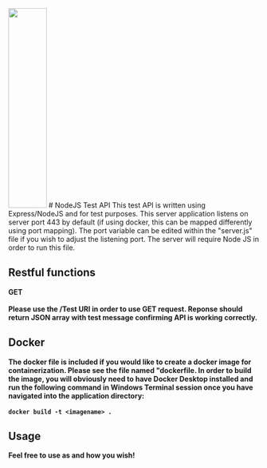 <img src="https://upload.wikimedia.org/wikipedia/commons/thumb/d/d9/Node.js_logo.svg/1200px-Node.js_logo.svg.png" style="width: 8vw; height: 10vh;"/>
# NodeJS Test API
This test API is written using Express/NodeJS and for test purposes. This server application listens on server port 443 by default (if using docker, this can be mapped differently using port mapping). The port variable can be edited within the "server.js" file if you wish to adjust the listening port. The server will require Node JS in order to run this file.

## Restful functions
<b>GET<b/><br><br>
Please use the /Test URI in order to use GET request. Reponse should return JSON array with test message confirming API is working correctly.

## Docker
The docker file is included if you would like to create a docker image for containerization. Please see the file named "dockerfile. In order to build the image, you will
obviously need to have Docker Desktop installed and run the following command in Windows Terminal session once you have navigated into the application directory: <br><br>
`docker build -t <imagename> .`

## Usage
Feel free to use as and how you wish!
